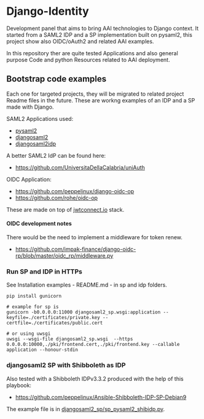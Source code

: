 # Django-Identity
Development panel that aims to bring AAI technologies to Django context.
It started from a SAML2 IDP and a SP implementation built on pysaml2, this project show also OIDC/oAuth2 and related AAI examples.

In this repository ther are quite tested Applications and also general purpose Code and python Resources related to AAI deployment.

## Bootstrap code examples
Each one for targeted projects, they will be migrated to related project Readme files in the future.
These are workng examples of an IDP and a SP made with Django.

SAML2 Applications used:

- [pysaml2](https://github.com/IdentityPython/pysaml2)
- [djangosaml2](https://github.com/knaperek/djangosaml2)
- [djangosaml2idp](https://github.com/OTA-Insight/djangosaml2idp)

A better SAML2 IdP can be found here:
- https://github.com/UniversitaDellaCalabria/uniAuth

OIDC Application:

- https://github.com/peppelinux/django-oidc-op
- https://github.com/rohe/oidc-op

These are made on top of [jwtconnect.io](https://jwtconnect.io/) stack.


#### OIDC development notes
There would be the need to implement a middleware for token renew.
- https://github.com/impak-finance/django-oidc-rp/blob/master/oidc_rp/middleware.py

### Run SP and IDP in HTTPs
See Installation examples - README.md - in sp and idp folders.

````
pip install gunicorn

# example for sp is
gunicorn -b0.0.0.0:11000 djangosaml2_sp.wsgi:application --keyfile=./certificates/private.key --certfile=./certificates/public.cert

# or using uwsgi
uwsgi --wsgi-file djangosaml2_sp.wsgi  --https 0.0.0.0:10000,./pki/frontend.cert,./pki/frontend.key --callable application --honour-stdin

````

### djangosaml2 SP with Shibboleth as IDP

Also tested with a Shibboleth IDPv3.3.2 produced with the help of this playbook:
 - https://github.com/peppelinux/Ansible-Shibboleth-IDP-SP-Debian9

The example file is in [djangosaml2_sp/sp_pysaml2_shibidp.py](https://github.com/peppelinux/Django-Identity/blob/master/djangosaml2_sp/djangosaml2_sp/djangosaml2_sp/sp_pysaml2_shibidp.py).
